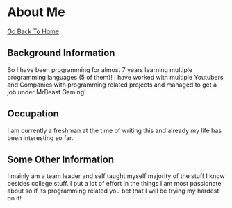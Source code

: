 # About Me

[Go Back To Home](https://andrew231456.github.io/)

## Background Information
So I have been programming for almost 7 years learning multiple programming languages (5 of them)!
I have worked with multiple Youtubers and Companies with programming related projects and managed to get a job under MrBeast Gaming!

## Occupation
I am currently a freshman at the time of writing this and already my life has been interesting so far.

## Some Other Information
I mainly am a team leader and self taught myself majority of the stuff I know besides college stuff.
I put a lot of effort in the things I am most passionate about so if its programming related you bet that I will be trying my hardest on it!
